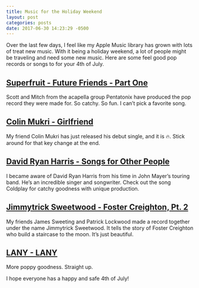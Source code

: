 ```yaml
---
title: Music for the Holiday Weekend
layout: post
categories: posts
date: 2017-06-30 14:23:29 -0500
---
```



Over the last few days, I feel like my Apple Music library has grown with lots of treat new music. With it being a holiday weekend, a lot of people might be traveling and need some new music. Here are some feel good pop records or songs to for your 4th of July.

## [Superfruit - Future Friends - Part One](https://itunes.apple.com/us/album/future-friends-part-one/id1249023050?uo=4&app=itunes&at=1l3vwJx&ct=blog)

Scott and Mitch from the acapella group Pentatonix have produced the pop record they were made for. So catchy. So fun. I can’t pick a favorite song.

## [Colin Mukri - Girlfriend](https://itunes.apple.com/us/album/girlfriend-single/id1252387982?uo=4&app=itunes&at=1l3vwJx&ct=blog)

My friend Colin Mukri has just released his debut single, and it is 🔥. Stick around for that key change at the end.

## [David Ryan Harris - Songs for Other People](https://itunes.apple.com/us/album/songs-for-other-people/id1238214399?uo=4&app=itunes&at=1l3vwJx&ct=blog)

I became aware of David Ryan Harris from his time in John Mayer’s touring band. He’s an incredible singer and songwriter. Check out the song Coldplay for catchy goodness with unique production.

## [Jimmytrick Sweetwood - Foster Creighton, Pt. 2](https://itunes.apple.com/us/album/foster-creighton-pt-2-single/id1254333528?uo=4&app=itunes&at=1l3vwJx&ct=blog)

My friends James Sweeting and Patrick Lockwood made a record together under the name Jimmytrick Sweetwood. It tells the story of Foster Creighton who build a staircase to the moon. It’s just beautiful.

## [LANY - LANY](https://itunes.apple.com/us/album/lany/id1209353900?uo=4&at=1l3vwJx&ct=blog&app=itunes)

More poppy goodness. Straight up.

I hope everyone has a happy and safe 4th of July!